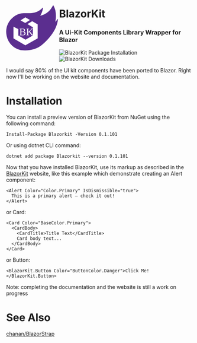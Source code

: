 <img src="data:image/svg+xml;base64,PHN2ZyBpZD0iTGF5ZXJfMSIgZGF0YS1uYW1lPSJMYXllciAxIiB4bWxucz0iaHR0cDovL3d3dy53
My5vcmcvMjAwMC9zdmciIHZpZXdCb3g9IjAgMCA0ODUuODYgNDIxLjU4Ij48ZGVmcz48c3R5bGU+
LmNscy0xe2ZpbGw6IzViMmU4Zjt9LmNscy0yLC5jbHMtM3tmaWxsOiNmZmY7fS5jbHMtM3tmb250
LXNpemU6OTUuNDRweDtmb250LWZhbWlseTpPZmZzaWRlLVJlZ3VsYXIsIE9mZnNpZGU7fTwvc3R5
bGU+PC9kZWZzPjx0aXRsZT5ibGF6b3JraXQ8L3RpdGxlPjxwYXRoIGNsYXNzPSJjbHMtMSIgZD0i
TTkzNy4xNyw1NTkuOGMtLjYxLDcuNCwxLDE2LjI2LTEsMjUtNC45NCwyMS4xNC0yNC45MiwzNC44
MS00NywzMi4xMi0yMC42MS0yLjUxLTM2LjI5LTIwLjUyLTM2LjMtNDEuNywwLTI0LDE4LjE1LTQy
LjM0LDQyLjI1LTQyLjQ4LDEyLjMzLS4wNywyNC42Ni4xLDM3LS4wOCw0LS4wNiw1LjI3LDEuMzcs
NS4xMyw1LjI2QzkzNyw1NDQuNzQsOTM3LjE3LDU1MS41OCw5MzcuMTcsNTU5LjhaIiB0cmFuc2Zv
cm09InRyYW5zbGF0ZSgtNzI1LjM0IC0zMjkuNzEpIi8+PHBhdGggY2xhc3M9ImNscy0xIiBkPSJN
MTA2MC40OCw3MDAuMjZTMTIwMSw1OTIsMTIxMS4yLDQ1OC4zM2MuMTItMS42My0xLjUyLTIuNjQt
Mi41Mi0xLjM1LTguMjEsMTAuNjItMTUuNjIsMTkuNDItMjIuMjksMjYuNzIsNi4wOC0yOS4zMSw3
LTYwLjc1LDIuNDktOTQuMzctMi42Ny0xOS45NC05LjMxLTM4Ljc4LTE4Ljk0LTU2LjUtMi4yNC00
LjEyLTQuNC00LjE2LTYuNzMtLjE3LTIuMTgsMy43NC00LjI1LDcuNTQtNi4zNiwxMS4zMi0yMy4z
LDQxLjcyLTU3LjkyLDY4Ljg3LTEwNC4yNiw4MC44Ny0xLjkxLjQ5LTQuMjcsMi40LTYsMC0xLjUy
LTIuMS44My0zLjY3LDEuNzctNS4yM2ExNTcuMzYsMTU3LjM2LDAsMCwwLDE3LTM5LjI4LDE0Ni40
OSwxNDYuNDksMCwwLDAsNC42NC0yNC40N2MuMTQtMS40MS44Mi0zLjE3LTEtNC0yLS45NS0zLC44
MS00LjE0LDEuOTItLjM2LjM1LS42Ni43NS0xLDEuMTEtMjcuOSwyOC4zNC02MS42Myw0NC41MS0x
MDEuMzMsNDctMjQuMjcsMS41MS00OC42NS0uNDgtNzIuOTQuODQtNDguNTMsMi42NC04OS4yMiwy
Mi4xNi0xMjAuODksNTguODctMzguMTMsNDQuMjEtNTAuNTUsOTUuNzQtMzkuNTcsMTUyLjgyQTE2
OC4zNywxNjguMzcsMCwwLDAsODg1Ljc1LDc1MC44NWEzMDUuMjMsMzA1LjIzLDAsMCwwLDU5Ljcy
LTIuNjVDOTg4LDc0Mi4wNSwxMDI1LjMyLDcyNy40MSwxMDU4LDcwMiIgdHJhbnNmb3JtPSJ0cmFu
c2xhdGUoLTcyNS4zNCAtMzI5LjcxKSIvPjxwb2x5Z29uIGNsYXNzPSJjbHMtMiIgcG9pbnRzPSIy
MjMuMSAxMzcuNDUgMTc5LjY5IDExMi4yOSAxMzQuNDEgMTQwLjI5IDE3OC40NyAxNjQuNTUgMjIz
LjEgMTM3LjQ1Ii8+PHBhdGggY2xhc3M9ImNscy0yIiBkPSJNOTY5LjMsNDc3Ljk0bC00NC44OCwy
Ny4xMSw1MC44LDI5LjQ1djc3LjI0bC02OC40OCwzOC42M0w4MzguOSw2MTEuODNWNTUxLjk0bC00
NS40My0yMy4xMlY2MzguNDRMOTA1LDcwNGwxMTUuNjMtNjUuNTZ2LTEzMVoiIHRyYW5zZm9ybT0i
dHJhbnNsYXRlKC03MjUuMzQgLTMyOS43MSkiLz48dGV4dCBjbGFzcz0iY2xzLTMiIHRyYW5zZm9y
bT0idHJhbnNsYXRlKDEyMi40NSAyNzguODIpIj5CSzwvdGV4dD48L3N2Zz4=" align="left" height="160" width="140" />


# BlazorKit

### A Ui-Kit Components Library Wrapper for Blazor

![BlazorKit Package Installation](https://img.shields.io/nuget/vpre/BlazorKit.svg)
![BlazorKit Downloads](https://img.shields.io/nuget/dt/BlazorKit.svg)

I would say 80% of the UI kit components have been ported to Blazor. Right now I'll be working on the website and documentation.

# Installation
 
You can install a preview version of BlazorKit from NuGet using the following command:
```
Install-Package Blazorkit -Version 0.1.101
```
Or using dotnet CLI command:
```
dotnet add package Blazorkit --version 0.1.101
```

Now that you have installed BlazorKit, use its markup as described in the [BlazorKit](http://blazorkit.mhsallam.xyz) website, like this example which demonstrate creating an Alert component:

```
<Alert Color="Color.Primary" IsDismissible="true">
  This is a primary alert — check it out!
</Alert>
```

or Card:

```
<Card Color="BaseColor.Primary">
  <CardBody>
    <CardTitle>Title Text</CardTitle>
    Card body text...
  </CardBody>
</Card>
```

or Button:

```
<BlazorKit.Button Color="ButtonColor.Danger">Click Me!</BlazorKit.Button>
```

Note: completing the documentation and the website is still a work on progress

# See Also
[chanan/BlazorStrap](https://github.com/chanan/BlazorStrap)